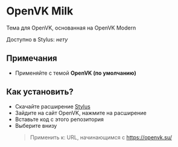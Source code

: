 # OpenVK Milk
Тема для OpenVK, основанная на OpenVK Modern

Доступно в Stylus: *нету*
## Примечания
- Применяйте с темой **OpenVK (по умолчанию)**
## Как установить?
- Скачайте расширение [Stylus](https://github.com/openstyles/stylus)
- Зайдите на сайт OpenVK, нажмите на расширение
- Вставьте код с этого репозитория
- Выберите внизу 
  > Применить к: URL, начинающимся с https://openvk.su/
